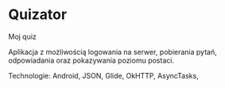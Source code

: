 # Quizator
Moj quiz

Aplikacja z możliwością logowania na serwer, pobierania pytań, odpowiadania oraz pokazywania poziomu postaci.

Technologie:
Android, JSON, Glide, OkHTTP, AsyncTasks, 
